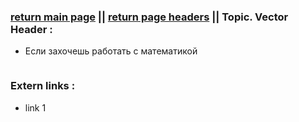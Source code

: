 ### [return main page](../../README.md) || [return page headers](PAGE_HEADERS.md) ||  Topic. Vector Header : 

* Если захочешь работать с математикой
```cpp

```

### Extern links :
* link 1
